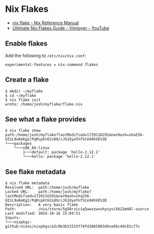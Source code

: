 # Nix Flakes

- [nix flake - Nix Reference Manual](https://nix.dev/manual/nix/latest/command-ref/new-cli/nix3-flake)
- [Ultimate Nix Flakes Guide - Vimjoyer - YouTube](https://www.youtube.com/watch?v=JCeYq72Sko0)

## Enable flakes
Add the following to `/etc/nix/nix.conf`:
```
experimental-features = nix-command flakes
```

## Create a flake
```
$ mkdir ~/myflake
$ cd ~/myflake
$ nix flake init
wrote: /home/josh/myflake/flake.nix
```

## See what a flake provides
```
$ nix flake show
path:/home/josh/myflake?lastModified=1729116291&narHash=sha256-UZzL9uKeKg2/PqRcpkt62s89/cJG1XyoTnfSCe94hVE%3D
└───packages
    └───x86_64-linux
        ├───default: package 'hello-2.12.1'
        └───hello: package 'hello-2.12.1'
```

## See flake metadata
```
$ nix flake metadata
Resolved URL:  path:/home/josh/myflake
Locked URL:    path:/home/josh/myflake?lastModified=1729116291&narHash=sha256-UZzL9uKeKg2/PqRcpkt62s89/cJG1XyoTnfSCe94hVE%3D
Description:   A very basic flake
Path:          /nix/store/5g50rziciq5wwxzwxvhysyvi5622m48l-source
Last modified: 2024-10-16 15:04:51
Inputs:
└───nixpkgs: github:nixos/nixpkgs/a3c0b3b21515f74fd2665903d4ce6bc4dc81c77c
```

